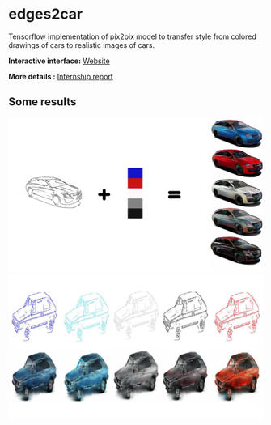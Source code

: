 # edges2car

Tensorflow implementation of pix2pix model to transfer style from colored drawings of cars to realistic images of cars.

**Interactive interface:** [Website](https://georgezjchen.github.io/draw-a-car-build/)

**More details :** [Internship report](https://drive.google.com/open?id=1MaZShjkUqU0jz4ylh64zxypOqDjbe8s4)

## Some results

<img src='./draw2bmw.png' width="600px"/>
<img src='./2ch.png' width="600px"/>
